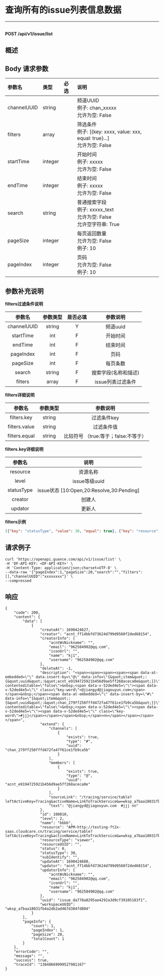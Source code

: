 # 查询所有的issue列表信息数据

---

<br />**POST /api/v1/issue/list**

## 概述




## Body 请求参数

| 参数名        | 类型     | 必选   | 说明              |
|:-----------|:-------|:-----|:----------------|
| channelUUID | string |  | 频道UUID<br>例子: chan_xxxxx <br>允许为空: False <br> |
| filters | array |  | 筛选条件<br>例子: [{key: xxxx, value: xxx, equal: true}...] <br>允许为空: False <br> |
| startTime | integer |  | 开始时间<br>例子: xxxxx <br>允许为空: False <br> |
| endTime | integer |  | 结束时间<br>例子: xxxxx <br>允许为空: False <br> |
| search | string |  | 普通搜索字段<br>例子: xxxxx_text <br>允许为空: False <br>允许空字符串: True <br> |
| pageSize | integer |  | 每页返回数量<br>允许为空: False <br>例子: 10 <br> |
| pageIndex | integer |  | 页码<br>允许为空: False <br>例子: 10 <br> |

## 参数补充说明


**filters过滤条件说明**

|     参数名      | 参数类型 | 是否必填 |                  参数说明                   |
|:---------------:|:--------:|:--------:|:-------------------------------------------:|
|      channelUUID   |  string  |    Y   |                频道uuid                |
|      startTime   |  int  |    F   |               开始时间               |
|      endTime   |  int  |    F   |               结束时间               |
|      pageIndex   |  int  |    F   |               页码               |
|      pageSize   |  int  |    F   |               每页条数               |
|      search   |  string  |    F   |               搜索字段(名称和描述)              |
|      filters   |  array  |    F   |                issue列表过滤条件                |


**filters详细说明**

|     参数名      | 参数类型 |                  参数说明                   |
|:---------------:|:--------:|:-------------------------------------------:|
|      filters.key     |  string  |  过滤条件key                          |                       
|      filters.value   |  string  |  过滤条件值                           |
|      filters.equal   |  string  |  比较符号 （true:等于；false:不等于）   |


**filters.key详细说明**

|     参数名      |                 说明                   |
|:---------------:|:-------------------------------------------:|
|      resource |            资源名称              |
|      level   |          issue等级uuid            |
|      statusType   |     issue状态 [10:Open,20:Resolve,30:Pending]       |
|      creator   |     创建人       |
|      updator   |     更新人       |

**filters示例**

```json
[{"key": "statusType", "value": 30, "equal": true}, {"key": "resource", "value": 'dds', "equal": false}]
```




## 请求例子
```shell
curl 'https://openapi.guance.com/api/v1/issue/list' \
-H 'DF-API-KEY: <DF-API-KEY>' \
-H 'Content-Type: application/json;charset=UTF-8' \
--data-raw '{"pageIndex":1,"pageSize":20,"search":"","filters":[],"channelUUID":"xxxxxxxx"}' \
--compressed
```




## 响应
```shell
{
    "code": 200,
    "content": {
        "data": [
            {
                "createAt": 1690424627,
                "creator": "acnt_ff14bbfd73624d799d9560f2ded68154",
                "creatorInfo": {
                    "acntWsNickname": "",
                    "email": "962584902@qq.com",
                    "iconUrl": "",
                    "name": "kj1",
                    "username": "962584902@qq.com"
                },
                "deleteAt": -1,
                "description": "<span><span><span><span><span data-at-embedded=\"\" data-insert-by=\"@\" data-info=\"{&quot;item&quot;:{&quot;uuid&quot;:&quot;acnt_e9194725921b456d9ae5ff268aceca0e&quot;}}\" contenteditable=\"false\">&nbsp;<span data-v-52ded4e5=\"\"><span data-v-52ded4e5=\"\" class=\"key-word\">@jiangyd@jiagouyun.com</span></span>&nbsp;</span><span data-at-embedded=\"\" data-insert-by=\"#\" data-info=\"{&quot;item&quot;:{&quot;uuid&quot;:&quot;chan_279ff258fffd472fa47f61ce1fb9ca5b&quot;}}\" contenteditable=\"false\">&nbsp;<span data-v-52ded4e5=\"\"><span data-v-52ded4e5=\"\"><span data-v-52ded4e5=\"\" class=\"key-word\">#jjj</span></span></span>&nbsp;</span>nn</span></span></span></span>",
                "extend": {
                    "channels": [
                        {
                            "exists": true,
                            "type": "#",
                            "uuid": "chan_279ff258fffd472fa47f61ce1fb9ca5b"
                        }
                    ],
                    "members": [
                        {
                            "exists": true,
                            "type": "@",
                            "uuid": "acnt_e9194725921b456d9ae5ff268aceca0e"
                        }
                    ],
                    "sourceLink": "/tracing/service/table?leftActiveKey=Tracing&activeName=LinkToTrackService&w=wksp_a7baa18031fb4a2db2ad467d384fd804&time=15m",
                    "text": "@jiangyd@jiagouyun.com  #jjj nn"
                },
                "id": 108010,
                "level": 2,
                "name": "bbbb",
                "resource": "APM-http://testing-ft2x-saas.cloudcare.cn/tracing/service/table?leftActiveKey=Tracing&activeName=LinkToTrackService&w=wksp_a7baa18031fb4a2db2ad467d384fd804&time=15m",
                "resourceType": "viewer",
                "resourceUUID": "",
                "status": 0,
                "statusType": 30,
                "subIdentify": "",
                "updateAt": 1690424680,
                "updator": "acnt_ff14bbfd73624d799d9560f2ded68154",
                "updatorInfo": {
                    "acntWsNickname": "",
                    "email": "962584902@qq.com",
                    "iconUrl": "",
                    "name": "kj1",
                    "username": "962584902@qq.com"
                },
                "uuid": "issue_da778a8295ae4292a3d9cf39105183f1",
                "workspaceUUID": "wksp_a7baa18031fb4a2db2ad467d384fd804"
            }
        ],
        "pageInfo": {
            "count": 1,
            "pageIndex": 1,
            "pageSize": 20,
            "totalCount": 1
        }
    },
    "errorCode": "",
    "message": "",
    "success": true,
    "traceId": "13848669999527981167"
} 
```




